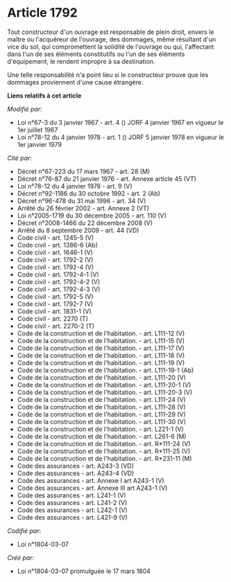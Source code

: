 # Article 1792

Tout constructeur d'un ouvrage est responsable de plein droit, envers le maître ou l'acquéreur de l'ouvrage, des dommages,
même résultant d'un vice du sol, qui compromettent la solidité de l'ouvrage ou qui, l'affectant dans l'un de ses éléments
constitutifs ou l'un de ses éléments d'équipement, le rendent impropre à sa destination.

Une telle responsabilité n'a point lieu si le constructeur prouve que les dommages proviennent d'une cause étrangère.

**Liens relatifs à cet article**

_Modifié par_:

  - Loi n°67-3 du 3 janvier 1967 - art. 4 () JORF 4 janvier 1967 en vigueur le 1er juillet 1967
  - Loi n°78-12 du 4 janvier 1978 - art. 1 () JORF 5 janvier 1978 en vigueur le 1er janvier 1979

_Cité par_:

  - Décret n°67-223 du 17 mars 1967 - art. 28 (M)
  - Décret n°76-87 du 21 janvier 1976 - art. Annexe article 45 (VT)
  - Loi n°78-12 du 4 janvier 1978 - art. 9 (V)
  - Décret n°92-1186 du 30 octobre 1992 - art. 2 (Ab)
  - Décret n°96-478 du 31 mai 1996 - art. 34 (V)
  - Arrêté du 26 février 2002 - art. Annexe 2 (VT)
  - Loi n°2005-1719 du 30 décembre 2005 - art. 110 (V)
  - Décret n°2008-1466 du 22 décembre 2008 (V)
  - Arrêté du 8 septembre 2009 - art. 44 (VD)
  - Code civil - art. 1245-5 (V)
  - Code civil - art. 1386-6 (Ab)
  - Code civil - art. 1646-1 (V)
  - Code civil - art. 1792-2 (V)
  - Code civil - art. 1792-4 (V)
  - Code civil - art. 1792-4-1 (V)
  - Code civil - art. 1792-4-2 (V)
  - Code civil - art. 1792-4-3 (V)
  - Code civil - art. 1792-5 (V)
  - Code civil - art. 1792-7 (V)
  - Code civil - art. 1831-1 (V)
  - Code civil - art. 2270 (T)
  - Code civil - art. 2270-2 (T)
  - Code de la construction et de l'habitation. - art. L111-12 (V)
  - Code de la construction et de l'habitation. - art. L111-15 (V)
  - Code de la construction et de l'habitation. - art. L111-17 (V)
  - Code de la construction et de l'habitation. - art. L111-18 (V)
  - Code de la construction et de l'habitation. - art. L111-19 (V)
  - Code de la construction et de l'habitation. - art. L111-19-1 (Ab)
  - Code de la construction et de l'habitation. - art. L111-20 (V)
  - Code de la construction et de l'habitation. - art. L111-20-1 (V)
  - Code de la construction et de l'habitation. - art. L111-20-3 (V)
  - Code de la construction et de l'habitation. - art. L111-24 (V)
  - Code de la construction et de l'habitation. - art. L111-28 (V)
  - Code de la construction et de l'habitation. - art. L111-29 (V)
  - Code de la construction et de l'habitation. - art. L111-30 (V)
  - Code de la construction et de l'habitation. - art. L221-1 (V)
  - Code de la construction et de l'habitation. - art. L261-6 (M)
  - Code de la construction et de l'habitation. - art. R*111-24 (V)
  - Code de la construction et de l'habitation. - art. R*111-25 (V)
  - Code de la construction et de l'habitation. - art. R*231-11 (M)
  - Code des assurances - art. A243-3 (VD)
  - Code des assurances - art. A243-4 (VD)
  - Code des assurances - art. Annexe I art A243-1 (V)
  - Code des assurances - art. Annexe III art A243-1 (V)
  - Code des assurances - art. L241-1 (V)
  - Code des assurances - art. L241-2 (V)
  - Code des assurances - art. L242-1 (V)
  - Code des assurances - art. L421-9 (V)

_Codifié par_:

  - Loi n°1804-03-07

_Créé par_:

  - Loi n°1804-03-07 promulguée le 17 mars 1804
